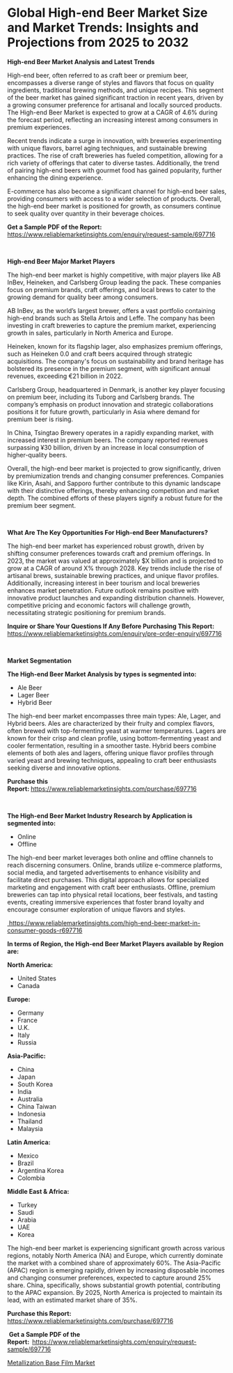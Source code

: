 <p><h1>Global High-end Beer Market Size and Market Trends: Insights and Projections from 2025 to 2032</h1></p><p><strong>High-end Beer Market Analysis and Latest Trends</strong></p>
<p><p>High-end beer, often referred to as craft beer or premium beer, encompasses a diverse range of styles and flavors that focus on quality ingredients, traditional brewing methods, and unique recipes. This segment of the beer market has gained significant traction in recent years, driven by a growing consumer preference for artisanal and locally sourced products. The High-end Beer Market is expected to grow at a CAGR of 4.6% during the forecast period, reflecting an increasing interest among consumers in premium experiences. </p><p>Recent trends indicate a surge in innovation, with breweries experimenting with unique flavors, barrel aging techniques, and sustainable brewing practices. The rise of craft breweries has fueled competition, allowing for a rich variety of offerings that cater to diverse tastes. Additionally, the trend of pairing high-end beers with gourmet food has gained popularity, further enhancing the dining experience. </p><p>E-commerce has also become a significant channel for high-end beer sales, providing consumers with access to a wider selection of products. Overall, the high-end beer market is positioned for growth, as consumers continue to seek quality over quantity in their beverage choices.</p></p>
<p><strong>Get a Sample PDF of the Report:&nbsp;</strong> <a href="https://www.reliablemarketinsights.com/enquiry/request-sample/697716?utm_campaign=2183&utm_medium=2&utm_source=Github&utm_content=ia&utm_term=23032025&utm_id=high-end-beer">https://www.reliablemarketinsights.com/enquiry/request-sample/697716</a></p>
<p>&nbsp;</p>
<p><strong>High-end Beer Major Market Players</strong></p>
<p><p>The high-end beer market is highly competitive, with major players like AB InBev, Heineken, and Carlsberg Group leading the pack. These companies focus on premium brands, craft offerings, and local brews to cater to the growing demand for quality beer among consumers.</p><p>AB InBev, as the world’s largest brewer, offers a vast portfolio containing high-end brands such as Stella Artois and Leffe. The company has been investing in craft breweries to capture the premium market, experiencing growth in sales, particularly in North America and Europe.</p><p>Heineken, known for its flagship lager, also emphasizes premium offerings, such as Heineken 0.0 and craft beers acquired through strategic acquisitions. The company's focus on sustainability and brand heritage has bolstered its presence in the premium segment, with significant annual revenues, exceeding €21 billion in 2022.</p><p>Carlsberg Group, headquartered in Denmark, is another key player focusing on premium beer, including its Tuborg and Carlsberg brands. The company’s emphasis on product innovation and strategic collaborations positions it for future growth, particularly in Asia where demand for premium beer is rising.</p><p>In China, Tsingtao Brewery operates in a rapidly expanding market, with increased interest in premium beers. The company reported revenues surpassing ¥30 billion, driven by an increase in local consumption of higher-quality beers.</p><p>Overall, the high-end beer market is projected to grow significantly, driven by premiumization trends and changing consumer preferences. Companies like Kirin, Asahi, and Sapporo further contribute to this dynamic landscape with their distinctive offerings, thereby enhancing competition and market depth. The combined efforts of these players signify a robust future for the premium beer segment.</p></p>
<p>&nbsp;</p>
<p><strong>What Are The Key Opportunities For High-end Beer Manufacturers?</strong></p>
<p><p>The high-end beer market has experienced robust growth, driven by shifting consumer preferences towards craft and premium offerings. In 2023, the market was valued at approximately $X billion and is projected to grow at a CAGR of around X% through 2028. Key trends include the rise of artisanal brews, sustainable brewing practices, and unique flavor profiles. Additionally, increasing interest in beer tourism and local breweries enhances market penetration. Future outlook remains positive with innovative product launches and expanding distribution channels. However, competitive pricing and economic factors will challenge growth, necessitating strategic positioning for premium brands.</p></p>
<p><strong>Inquire or Share Your Questions If Any Before Purchasing This Report:</strong> <a href="https://www.reliablemarketinsights.com/enquiry/pre-order-enquiry/697716?utm_campaign=2183&utm_medium=2&utm_source=Github&utm_content=ia&utm_term=23032025&utm_id=high-end-beer">https://www.reliablemarketinsights.com/enquiry/pre-order-enquiry/697716</a></p>
<p>&nbsp;</p>
<p><strong>Market Segmentation</strong></p>
<p><strong>The High-end Beer Market Analysis by types is segmented into:</strong></p>
<p><ul><li>Ale Beer</li><li>Lager Beer</li><li>Hybrid Beer</li></ul></p>
<p><p>The high-end beer market encompasses three main types: Ale, Lager, and Hybrid beers. Ales are characterized by their fruity and complex flavors, often brewed with top-fermenting yeast at warmer temperatures. Lagers are known for their crisp and clean profile, using bottom-fermenting yeast and cooler fermentation, resulting in a smoother taste. Hybrid beers combine elements of both ales and lagers, offering unique flavor profiles through varied yeast and brewing techniques, appealing to craft beer enthusiasts seeking diverse and innovative options.</p></p>
<p><strong>Purchase this Report:&nbsp;</strong><a href="https://www.reliablemarketinsights.com/purchase/697716?utm_campaign=2183&utm_medium=2&utm_source=Github&utm_content=ia&utm_term=23032025&utm_id=high-end-beer">https://www.reliablemarketinsights.com/purchase/697716</a></p>
<p>&nbsp;</p>
<p><strong>The High-end Beer Market Industry Research by Application is segmented into:</strong></p>
<p><ul><li>Online</li><li>Offline</li></ul></p>
<p><p>The high-end beer market leverages both online and offline channels to reach discerning consumers. Online, brands utilize e-commerce platforms, social media, and targeted advertisements to enhance visibility and facilitate direct purchases. This digital approach allows for specialized marketing and engagement with craft beer enthusiasts. Offline, premium breweries can tap into physical retail locations, beer festivals, and tasting events, creating immersive experiences that foster brand loyalty and encourage consumer exploration of unique flavors and styles.</p></p>
<p><a href="https://www.reliablemarketinsights.com/high-end-beer-market-in-consumer-goods-r697716?utm_campaign=2183&utm_medium=2&utm_source=Github&utm_content=ia&utm_term=23032025&utm_id=high-end-beer">&nbsp;https://www.reliablemarketinsights.com/high-end-beer-market-in-consumer-goods-r697716</a></p>
<p><strong>In terms of Region, the High-end Beer Market Players available by Region are:</strong></p>
<p>
    <p> <strong> North America: </strong>
        <ul>
            <li>United States</li>
            <li>Canada</li>
        </ul>
        </p> 
    <p> <strong> Europe: </strong>
        <ul>
            <li>Germany</li>
            <li>France</li>
            <li>U.K.</li>
            <li>Italy</li>
            <li>Russia</li>
        </ul>
        </p> 
    <p> <strong> Asia-Pacific: </strong>
        <ul>
            <li>China</li>
            <li>Japan</li>
            <li>South Korea</li>
            <li>India</li>
            <li>Australia</li>
            <li>China Taiwan</li>
            <li>Indonesia</li>
            <li>Thailand</li>
            <li>Malaysia</li>
        </ul>
        </p> 
    <p> <strong> Latin America: </strong>
        <ul>
            <li>Mexico</li>
            <li>Brazil</li>
            <li>Argentina Korea</li>
            <li>Colombia</li>
        </ul>
        </p> 
    <p> <strong> Middle East & Africa: </strong>
        <ul>
            <li>Turkey</li>
            <li>Saudi</li>
            <li>Arabia</li>
            <li>UAE</li>
            <li>Korea</li>
        </ul>
    </p>
    </p>
<p><p>The high-end beer market is experiencing significant growth across various regions, notably North America (NA) and Europe, which currently dominate the market with a combined share of approximately 60%. The Asia-Pacific (APAC) region is emerging rapidly, driven by increasing disposable incomes and changing consumer preferences, expected to capture around 25% share. China, specifically, shows substantial growth potential, contributing to the APAC expansion. By 2025, North America is projected to maintain its lead, with an estimated market share of 35%.</p></p>
<p><strong>Purchase this Report: </strong><a href="https://www.reliablemarketinsights.com/purchase/697716?utm_campaign=2183&utm_medium=2&utm_source=Github&utm_content=ia&utm_term=23032025&utm_id=high-end-beer">https://www.reliablemarketinsights.com/purchase/697716</a></p>
<p>&nbsp;<strong>Get a Sample PDF of the Report:&nbsp;&nbsp;</strong><a href="https://www.reliablemarketinsights.com/enquiry/request-sample/697716?utm_campaign=2183&utm_medium=2&utm_source=Github&utm_content=ia&utm_term=23032025&utm_id=high-end-beer">https://www.reliablemarketinsights.com/enquiry/request-sample/697716</a></p>
<p><strong></strong></p>
<p><p><a href="https://github.com/SanjidaKhan901/Market-Research-Report-List-2/blob/main/metallization-base-film-market.md?utm_campaign=2183&utm_medium=2&utm_source=Github&utm_content=ia&utm_term=23032025&utm_id=high-end-beer">Metallization Base Film Market</a></p></p>